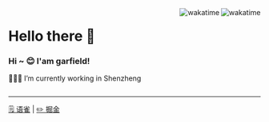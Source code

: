 

<img align="right" src="https://github-readme-stats.vercel.app/api?username=jiafei-cat&theme=radical&show_icons=true" alt="wakatime">
<!-- <img src="https://github-readme-stats.vercel.app/api/top-langs/?username=xiumubai&theme=radical"> -->
<img align="right" src="https://github-readme-stats.vercel.app/api/wakatime?username=ch3cknull&theme=radical&layout=compact" alt="wakatime">

<div style="display: flex;">
  <div>
    <h1>Hello there 👋</h1>
    <h3>Hi ~ 😊 I'am garfield!</h3>
    <p>🧑🏻‍💻 I’m currently working in Shenzheng</p>
  </div>
</div>
<hr/>
<p align="left">
  <a href="https://www.yuque.com/bossgaohascat" target="_black">🗒 语雀</a>
  <span> | </span>
  <a href="https://juejin.cn/user/43636197695015" target="_black">✏️ 掘金</a>
</p>

